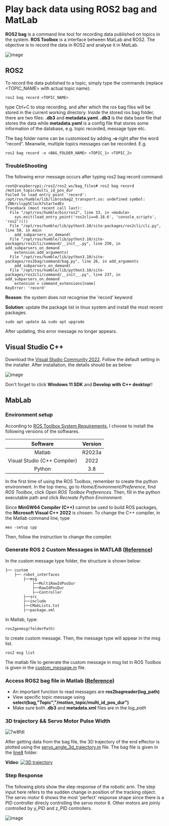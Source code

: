 # Play back data using ROS2 bag and MatLab

**ROS2 bag** is a command line tool for recording data published on topics in the system. **ROS Toolbox** is a interface between MatLab and ROS2. The objective is to record the data in ROS2 and analyse it in MatLab.

![image](https://github.com/guyuxuan9/UROP_robotic_arm/assets/58468284/601c1ecb-228e-452c-9677-684efd5466d8)

## ROS2

To record the data published to a topic, simply type the commands (replace <TOPIC_NAME> with actual topic name):

```
ros2 bag record <TOPIC_NAME>
```

type Ctrl+C to stop recording, and after which the ros bag files will be stored in the current working directory. Inside the stored ros bag folder, there are two files: **.db3** and **metadata.yaml**. **.db3** is the data base file that stores the data while **metadata.yaml** is a config file that stores some information of the database, e.g. topic recorded, message type etc.

The bag folder name can be customised by adding **-o** right after the word "record". Meanwile, multiple topics messages can be recorded. E.g.

```
ros2 bag record -o <BAG_FOLDER_NAME> <TOPIC_1> <TOPIC_2>
```

### TroubleShooting
The following error message occurs after typing ros2 bag record command:

```
root@raspberrypi:/ros2/ros2_ws/bag_files# ros2 bag record /motion_topic/multi_id_pos_dur
Failed to load entry point 'record': /opt/ros/humble/lib/librosbag2_transport.so: undefined symbol: _ZN6rclcpp5Clock7startedEv
Traceback (most recent call last):
  File "/opt/ros/humble/bin/ros2", line 33, in <module>
    sys.exit(load_entry_point('ros2cli==0.18.6', 'console_scripts', 'ros2')())
  File "/opt/ros/humble/lib/python3.10/site-packages/ros2cli/cli.py", line 50, in main
    add_subparsers_on_demand(
  File "/opt/ros/humble/lib/python3.10/site-packages/ros2cli/command/__init__.py", line 250, in add_subparsers_on_demand
    extension.add_arguments(
  File "/opt/ros/humble/lib/python3.10/site-packages/ros2bag/command/bag.py", line 26, in add_arguments
    add_subparsers_on_demand(
  File "/opt/ros/humble/lib/python3.10/site-packages/ros2cli/command/__init__.py", line 237, in add_subparsers_on_demand
    extension = command_extensions[name]
KeyError: 'record'
```
**Reason**: the system does not recognise the 'record' keyword

**Solution**: update the package list in linux system and install the most recent packages.
```
sudo apt update && sudo apt upgrade
```
After updating, this error message no longer appears.

## Visual Studio C++
Download the [Visual Studio Community 2022](https://visualstudio.microsoft.com/zh-hant/vs/community/). Follow the default setting in the installer. After installation, the details should be as below:

![image](https://github.com/guyuxuan9/UROP_robotic_arm/assets/58468284/7810a771-1899-4efc-b943-85108a974024)

Don't forget to click **Windows 11 SDK** and **Develop with C++ desktop**!!

## MabLab
### Environment setup
According to [ROS Toolbox System Requirements](https://au.mathworks.com/help/ros/gs/ros-system-requirements.html), I choose to install the following versions of the softwares.

|          Software            | Version |
|:----------------------------:|:-------:|
| Matlab                       | R2023a  |
| Visual Studio (C++ Compiler) | 2022    |
| Python                       | 3.8     |


In the first time of using the ROS Toolbox, remember to create the python environment. In the top menu, go to *Home/Environment/Preference*, find *ROS Toolbox*, click *Open ROS Toolbox Preferences*. Then, fill in the python executable path and click *Recreate Python Environment*. 

Since **MinGW64 Compiler (C++)** cannot be used to build ROS packages, the **Microsoft Visual C++ 2022** is chosen. To change the C++ compiler, in the Matlab command line, type 
```
mex -setup cpp
```
Then, follow the instruction to change the compiler.

### Generate ROS 2 Custom Messages in MATLAB ([Reference](https://au.mathworks.com/help/ros/ug/_mw_6d3d1e8b-6b64-4d0b-95cf-ef6d7a2d3abf.html))
In the custom message type folder, the structure is shown below:
```
├── custom
    ├── robot_interfaces
        ├──msg
            ├──MultiRawIdPosDur
            ├──RawIdPosDur
            ├──Controller
        ├──src
        ├──include
        ├──CMakLists.txt
        ├──package.xml
```

In Matlab, type:
```
ros2genmsg(folderPath)
```
to create custom message. Then, the message type will appear in the msg list.
```
ros2 msg list
```
The matlab file to generate the custom message in msg list in ROS Toolbox is given in the [custom_message.m](https://github.com/guyuxuan9/UROP_robotic_arm/blob/main/MatLab/custom_message.m) file.

### Access ROS2 bag file in Matlab ([Reference](https://au.mathworks.com/help/ros/ref/ros2bagreader.html))
- An important function to read messages are **ros2bagreader(log_path)**
- View specific topic message using **select(bag,"Topic","/motion_topic/multi_id_pos_dur")**
- Make sure both **.db3** and **metadata.xml** files are in the *log_path*

### 3D trajectory && Servo Motor Pulse Width
![7w8fdl](https://github.com/guyuxuan9/UROP_robotic_arm/assets/58468284/3c2d3f36-491f-41d0-a63f-cfae9b08ea1e)

After getting data from the bag file, the 3D trajectory of the end effector is plotted using the [servo_angle_3d_trajectory.m](https://github.com/guyuxuan9/UROP_robotic_arm/blob/main/MatLab/servo_angle_3d_trajectory.m) file. The bag file is given in the [line8](https://github.com/guyuxuan9/UROP_robotic_arm/blob/main/MatLab/line8/) folder.

**Video**:
[![3D trajectory](https://user-images.githubusercontent.com/58468284/261761208-99dd782a-9e93-4c0a-a439-3c4fb1fe67ae.png)](https://youtu.be/4hUnGtIj8IU)


### Step Response

The following plots show the step response of the robotic arm. The step input here refers to the sudden change in position of the tracking object. The servo motor 6 shows the most 'perfect' response shape since there is a PID controller direcly controlling the servo motor 6. Other motors are joinly controlled by y_PID and z_PID controllers. 

![image](https://github.com/guyuxuan9/UROP_robotic_arm/assets/58468284/6d00197f-1b0b-49b6-8121-18e5eb406daf)
